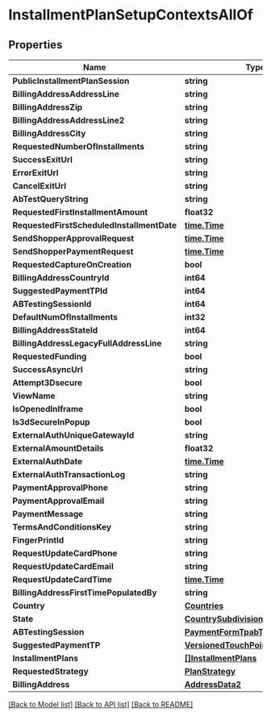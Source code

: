 # InstallmentPlanSetupContextsAllOf

## Properties

Name | Type | Description | Notes
------------ | ------------- | ------------- | -------------
**PublicInstallmentPlanSession** | **string** |  | [optional] 
**BillingAddressAddressLine** | **string** |  | [optional] 
**BillingAddressZip** | **string** |  | [optional] 
**BillingAddressAddressLine2** | **string** |  | [optional] 
**BillingAddressCity** | **string** |  | [optional] 
**RequestedNumberOfInstallments** | **string** |  | [optional] 
**SuccessExitUrl** | **string** |  | [optional] 
**ErrorExitUrl** | **string** |  | [optional] 
**CancelExitUrl** | **string** |  | [optional] 
**AbTestQueryString** | **string** |  | [optional] 
**RequestedFirstInstallmentAmount** | **float32** |  | 
**RequestedFirstScheduledInstallmentDate** | [**time.Time**](time.Time.md) |  | [optional] 
**SendShopperApprovalRequest** | [**time.Time**](time.Time.md) |  | [optional] 
**SendShopperPaymentRequest** | [**time.Time**](time.Time.md) |  | [optional] 
**RequestedCaptureOnCreation** | **bool** |  | [optional] 
**BillingAddressCountryId** | **int64** |  | [optional] 
**SuggestedPaymentTPId** | **int64** |  | [optional] 
**ABTestingSessionId** | **int64** |  | [optional] 
**DefaultNumOfInstallments** | **int32** |  | 
**BillingAddressStateId** | **int64** |  | [optional] 
**BillingAddressLegacyFullAddressLine** | **string** |  | [optional] 
**RequestedFunding** | **bool** |  | [optional] 
**SuccessAsyncUrl** | **string** |  | [optional] 
**Attempt3Dsecure** | **bool** |  | [optional] 
**ViewName** | **string** |  | [optional] 
**IsOpenedInIframe** | **bool** |  | 
**Is3dSecureInPopup** | **bool** |  | [optional] 
**ExternalAuthUniqueGatewayId** | **string** |  | [optional] 
**ExternalAmountDetails** | **float32** |  | 
**ExternalAuthDate** | [**time.Time**](time.Time.md) |  | 
**ExternalAuthTransactionLog** | **string** |  | [optional] 
**PaymentApprovalPhone** | **string** |  | [optional] 
**PaymentApprovalEmail** | **string** |  | [optional] 
**PaymentMessage** | **string** |  | [optional] 
**TermsAndConditionsKey** | **string** |  | [optional] 
**FingerPrintId** | **string** |  | [optional] 
**RequestUpdateCardPhone** | **string** |  | [optional] 
**RequestUpdateCardEmail** | **string** |  | [optional] 
**RequestUpdateCardTime** | [**time.Time**](time.Time.md) |  | [optional] 
**BillingAddressFirstTimePopulatedBy** | **string** |  | [optional] 
**Country** | [**Countries**](Countries.md) |  | [optional] 
**State** | [**CountrySubdivisions**](CountrySubdivisions.md) |  | [optional] 
**ABTestingSession** | [**PaymentFormTpabTestingDefinition**](PaymentFormTPABTestingDefinition.md) |  | [optional] 
**SuggestedPaymentTP** | [**VersionedTouchPoints**](VersionedTouchPoints.md) |  | [optional] 
**InstallmentPlans** | [**[]InstallmentPlans**](InstallmentPlans.md) |  | [optional] 
**RequestedStrategy** | [**PlanStrategy**](PlanStrategy.md) |  | [optional] 
**BillingAddress** | [**AddressData2**](AddressData2.md) |  | [optional] 

[[Back to Model list]](../README.md#documentation-for-models) [[Back to API list]](../README.md#documentation-for-api-endpoints) [[Back to README]](../README.md)


